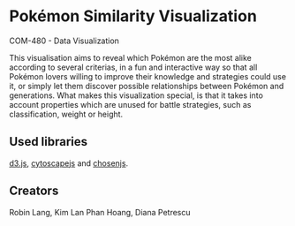 # Pokémon Similarity Visualization
COM-480 - Data Visualization

This visualisation aims to reveal which Pokémon are the most alike according to several criterias, in a fun and interactive way so that all Pokémon lovers willing to improve their knowledge and strategies could use it, or simply let them discover possible relationships between Pokémon and generations. What makes this visualization special, is that it takes into account properties which are unused for battle strategies, such as classification, weight or height.

## Used libraries

[d3.js](https://d3js.org), [cytoscapejs](http://js.cytoscape.org) and [chosenjs](https://harvesthq.github.io/chosen/).

## Creators
Robin Lang, Kim Lan Phan Hoang, Diana Petrescu
